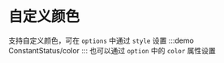 # 自定义颜色
支持自定义颜色，可在 `options` 中通过 `style` 设置
:::demo
ConstantStatus/color
:::
也可以通过 `option` 中的 `color` 属性设置





